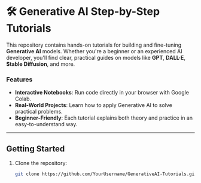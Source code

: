 # 🛠️ Generative AI Step-by-Step Tutorials

This repository contains hands-on tutorials for building and fine-tuning **Generative AI** models. Whether you're a beginner or an experienced AI developer, you'll find clear, practical guides on models like **GPT**, **DALL·E**, **Stable Diffusion**, and more.

### Features
- **Interactive Notebooks**: Run code directly in your browser with Google Colab.
- **Real-World Projects**: Learn how to apply Generative AI to solve practical problems.
- **Beginner-Friendly**: Each tutorial explains both theory and practice in an easy-to-understand way.

---

## Getting Started
1. Clone the repository:  
   ```bash
   git clone https://github.com/YourUsername/GenerativeAI-Tutorials.git
